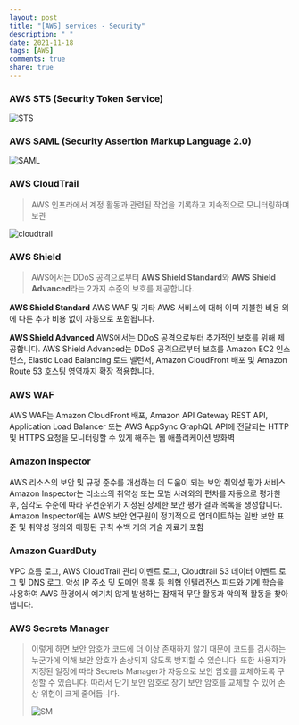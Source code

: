 ```yaml
---
layout: post
title: "[AWS] services - Security"
description: " "
date: 2021-11-18
tags: [AWS]
comments: true
share: true
---
```


### AWS STS (Security Token Service)

![STS](https://miro.medium.com/max/845/0*efjEBOwC9ESQH9pn.png)

### AWS SAML (Security Assertion Markup Language 2.0)

![SAML](https://docs.aws.amazon.com/IAM/latest/UserGuide/images/saml-based-sso-to-console.diagram.png)

### AWS CloudTrail
> AWS 인프라에서 계정 활동과 관련된 작업을 기록하고 지속적으로 모니터링하며 보관

![cloudtrail](https://d1.awsstatic.com/product-marketing/CloudTrail/Product-Page-Diagram-AWSX-CloudTrail_How-it-Works.d2f51f6e3ec3ea3b33d0c48d472f0e0b59b46e59.png)

### AWS Shield

> AWS에서는 DDoS 공격으로부터 **AWS Shield Standard**와 **AWS Shield Advanced**라는 2가지 수준의 보호를 제공합니다.

**AWS Shield Standard**
AWS WAF 및 기타 AWS 서비스에 대해 이미 지불한 비용 외에 다른 추가 비용 없이 자동으로 포함됩니다.

**AWS Shield Advanced**
AWS에서는 DDoS 공격으로부터 추가적인 보호를 위해 제공합니다.
AWS Shield Advanced는 DDoS 공격으로부터 보호를 Amazon EC2 인스턴스, Elastic Load Balancing 로드 밸런서,
Amazon CloudFront 배포 및 Amazon Route 53 호스팅 영역까지 확장 적용합니다.

### AWS WAF
AWS WAF는 Amazon CloudFront 배포, Amazon API Gateway REST API, Application Load Balancer 또는
AWS AppSync GraphQL API에 전달되는 HTTP 및 HTTPS 요청을 모니터링할 수 있게 해주는 웹 애플리케이션 방화벽

### Amazon Inspector
AWS 리소스의 보안 및 규정 준수를 개선하는 데 도움이 되는 보안 취약성 평가 서비스
Amazon Inspector는 리소스의 취약성 또는 모범 사례와의 편차를 자동으로 평가한 후, 심각도 수준에 따라 우선순위가 지정된 상세한 보안 평가 결과 목록을 생성합니다. Amazon Inspector에는 AWS 보안 연구원이 정기적으로 업데이트하는 일반 보안 표준 및 취약성 정의와 매핑된 규칙 수백 개의 기술 자료가 포함

### Amazon GuardDuty
VPC 흐름 로그, AWS CloudTrail 관리 이벤트 로그, Cloudtrail S3 데이터 이벤트 로그 및 DNS 로그.
악성 IP 주소 및 도메인 목록 등 위협 인텔리전스 피드와 기계 학습을 사용하여 AWS 환경에서
예기치 않게 발생하는 잠재적 무단 활동과 악의적 활동을 찾아냅니다.

### AWS Secrets Manager
> 이렇게 하면 보안 암호가 코드에 더 이상 존재하지 않기 때문에 코드를 검사하는 누군가에 의해 보안 암호가 손상되지 않도록 방지할 수 있습니다.
또한 사용자가 지정된 일정에 따라 Secrets Manager가 자동으로 보안 암호를 교체하도록 구성할 수 있습니다. 따라서 단기 보안 암호로 장기 보안 암호를 교체할 수 있어 손상 위험이 크게 줄어듭니다.
>
>![SM](https://docs.aws.amazon.com/ko_kr/secretsmanager/latest/userguide/images/ASM-Basic-Scenario.png)
